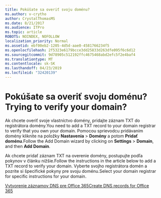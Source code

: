 ```yaml
---
title: Pokúšate sa overiť svoju doménu?
ms.author: v-crytho
author: CrystalThomasMS
ms.date: 8/21/2017
ms.audience: ITPro
ms.topic: article
ROBOTS: NOINDEX, NOFOLLOW
localization_priority: Normal
ms.assetid: ebf00eb2-1205-4d5d-aae0-4581766234f5
ms.openlocfilehash: 2f5323e6179bcce3dd25833d263dfe095f6c6d12
ms.sourcegitcommit: 9d78905c512192ffc4675468abd2efc5f2e4baf4
ms.translationtype: MT
ms.contentlocale: sk-SK
ms.lasthandoff: 04/23/2019
ms.locfileid: "32420139"
---
```

# <a name="trying-to-verify-your-domain"></a><span data-ttu-id="5d45d-102">Pokúšate sa overiť svoju doménu?</span><span class="sxs-lookup"><span data-stu-id="5d45d-102">Trying to verify your domain?</span></span>

<span data-ttu-id="5d45d-103">Ak chcete overiť svoje vlastníctvo domény, pridajte záznam TXT do registrátora domény.</span><span class="sxs-lookup"><span data-stu-id="5d45d-103">You need to add a TXT record to your domain registrar to verify that you own your domain.</span></span> <span data-ttu-id="5d45d-104">Pomocou sprievodcu pridávaním domény kliknite na položky **Nastavenia** \> **Domény** a potom **Pridať doménu**.</span><span class="sxs-lookup"><span data-stu-id="5d45d-104">Follow the Add Domain wizard by clicking on **Settings** \> **Domain**, and then **Add Domain**.</span></span> 
  
<span data-ttu-id="5d45d-105">Ak chcete pridať záznam TXT na overenie domény, postupujte podľa pokynov v článku nižšie.</span><span class="sxs-lookup"><span data-stu-id="5d45d-105">Follow the instructions in the article below to add a TXT record to verify your domain.</span></span> <span data-ttu-id="5d45d-106">Vyberte svojho registrátora domén a pozrite si špecifické pokyny pre svoju doménu.</span><span class="sxs-lookup"><span data-stu-id="5d45d-106">Select your domain registrar for specific instructions for your domain.</span></span>
  
[<span data-ttu-id="5d45d-107">Vytvorenie záznamov DNS pre Office 365</span><span class="sxs-lookup"><span data-stu-id="5d45d-107">Create DNS records for Office 365</span></span>](https://support.office.com/article/Create-DNS-records-for-Office-365-when-you-manage-your-DNS-records-B0F3FDCA-8A80-4E8E-9EF3-61E8A2A9AB23.aspx)
  

